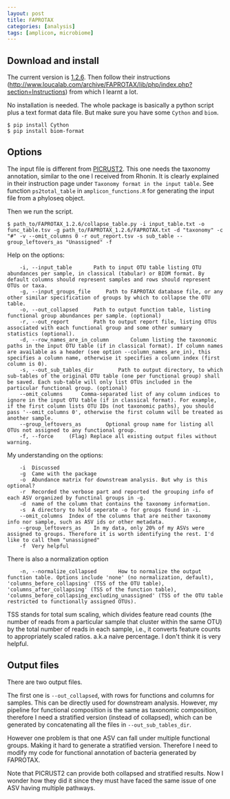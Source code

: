 ```yaml
---
layout: post
title: FAPROTAX
categories: [analysis]
tags: [amplicon, microbiome]
---
```


## Download and install

The current version is [1.2.6](https://pages.uoregon.edu/slouca/LoucaLab/archive/FAPROTAX/SECTION_Download/MODULE_Downloads/CLASS_Latest%20release/UNIT_FAPROTAX_1.2.6/FAPROTAX_1.2.6.zip). Then follow their instructions (http://www.loucalab.com/archive/FAPROTAX/lib/php/index.php?section=Instructions) from which I learnt a lot.

No installation is needed. The whole package is basically a python script plus a text format data file. But make sure you have some `Cython` and `biom`.

	$ pip install Cython
	$ pip install biom-format
	
## Options

The input file is different from [PICRUST2](http://fanhuan.github.io/en/2022/07/05/Picrust2-basic/). This one needs the taxonomy annotation, similar to the one I received from Rhonin. It is clearly explained in their instruction page under `Taxonomy format in the input table`. See function `ps2total_table` in `amplicon_functions.R` for generating the input file from a phyloseq object.

Then we run the script.

 	$ path_to/FAPROTAX_1.2.6/collapse_table.py -i input_table.txt -o func_table.tsv -g path_to/FAPROTAX_1.2.6/FAPROTAX.txt -d "taxonomy" -c "#" -v --omit_columns 0 -r out_report.tsv -s sub_table --group_leftovers_as "Unassigned" -f

 	
Help on the options:

		-i, --input_table		Path to input OTU table listing OTU abundances per sample, in classical (tabular) or BIOM format. By default columns should represent samples and rows should represent OTUs or taxa. 
		-g, --input_groups_file		Path to FAPROTAX database file, or any other similar specification of groups by which to collapse the OTU table.
		-o, --out_collapsed		Path to output function table, listing functional group abundances per sample. (optional)
		-r, --out_report		Path to output report file, listing OTUs associated with each functional group and some other summary statistics (optional).
		-d, --row_names_are_in_column		Column listing the taxonomic paths in the input OTU table (if in classical format). If column names are available as a header (see option --column_names_are_in), this specifies a column name, otherwise it specifies a column index (first column is 0).
		-s, --out_sub_tables_dir		Path to output directory, to which sub-tables of the original OTU table (one per functional group) shall be saved. Each sub-table will only list OTUs included in the particular functional group. (optional)
		--omit_columns		Comma-separated list of any column indices to ignore in the input OTU table (if in classical format). For example, if the first column lists OTU IDs (not taxonomic paths), you should pass '--omit_columns 0', otherwise the first column will be treated as another sample.
		--group_leftovers_as		Optional group name for listing all OTUs not assigned to any functional group.
		-f, --force		(Flag) Replace all existing output files without warning.

My understanding on the options:

		-i	Discussed
		-g	Came with the package
		-o	Abundance matrix for downstream analysis. But why is this optional?
		-r	Recorded the verbose part and reported the grouping info of each ASV organized by functinal groups in -g.
		-d	name of the column that contains the taxonomy information.
		-s	A directory to hold seperate -o for groups found in -i.
		--omit_columns	Index of the columns that are neither taxonomy info nor sample, such as ASV ids or other metadata.
		--group_leftovers_as	In my data, only 20% of my ASVs were assigned to groups. Therefore it is worth identifying the rest. I'd like to call them "unassigned"
		-f	Very helpful
		
There is also a normalization option
		
		-n, --normalize_collapsed		How to normalize the output function table. Options include 'none' (no normalization, default), 'columns_before_collapsing' (TSS of the OTU table), 'columns_after_collapsing' (TSS of the function table), 'columns_before_collapsing_excluding_unassigned' (TSS of the OTU table restricted to functionally assigned OTUs).

TSS stands for total sum scaling, which divides feature read counts (the number of reads from a particular sample that cluster within the same OTU) by the total number of reads in each sample, i.e., it converts feature counts to appropriately scaled ratios. a.k.a naive percentage. I don't think it is very helpful. 
	
## Output files

There are two output files. 

The first one is `--out_collapsed`, with rows for functions and columns for samples. This can be directly used for downstream analysis. However, my pipeline for functional composition is the same as taxonomic composition, therefore I need a stratified version (instead of collapsed), which can be generated by concatenating all the files in `--out_sub_tables_dir`. 

However one problem is that one ASV can fall under multiple functional groups. Making it hard to generate a stratified version. Therefore I need to modify my code for functional annotation of bacteria generated by FAPROTAX.

Note that PICRUST2 can provide both collapsed and stratified results. Now I wonder how they did it since they must have faced the same issue of one ASV having multiple pathways.


